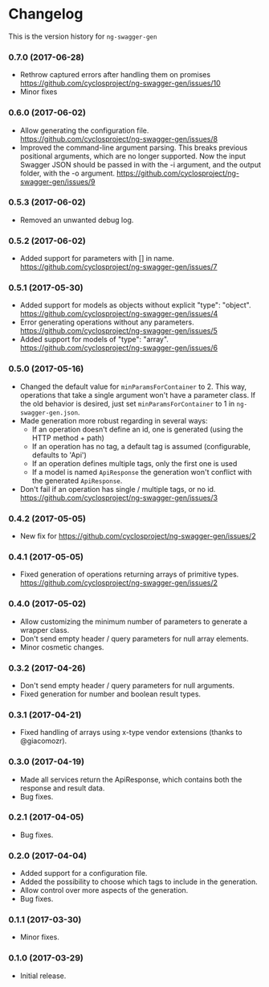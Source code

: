 # Changelog
This is the version history for `ng-swagger-gen`

### 0.7.0 (2017-06-28)
- Rethrow captured errors after handling them on promises
  https://github.com/cyclosproject/ng-swagger-gen/issues/10
- Minor fixes

### 0.6.0 (2017-06-02)
- Allow generating the configuration file.
  https://github.com/cyclosproject/ng-swagger-gen/issues/8
- Improved the command-line argument parsing. This breaks previous positional
  arguments, which are no longer supported. Now the input Swagger JSON should be
  passed in with the -i argument, and the output folder, with the -o argument.
  https://github.com/cyclosproject/ng-swagger-gen/issues/9

### 0.5.3 (2017-06-02)
- Removed an unwanted debug log.

### 0.5.2 (2017-06-02)
- Added support for parameters with [] in name.
  https://github.com/cyclosproject/ng-swagger-gen/issues/7

### 0.5.1 (2017-05-30)
- Added support for models as objects without explicit "type": "object".
  https://github.com/cyclosproject/ng-swagger-gen/issues/4
- Error generating operations without any parameters.
  https://github.com/cyclosproject/ng-swagger-gen/issues/5
- Added support for models of "type": "array".
  https://github.com/cyclosproject/ng-swagger-gen/issues/6

### 0.5.0 (2017-05-16)
- Changed the default value for `minParamsForContainer` to 2. This way,
  operations that take a single argument won't have a parameter class.
  If the old behavior is desired, just set `minParamsForContainer` to 1 in
  `ng-swagger-gen.json`.
- Made generation more robust regarding in several ways:
  - If an operation doesn't define an id, one is generated 
    (using the HTTP method + path)
  - If an operation has no tag, a default tag is assumed 
    (configurable, defaults to 'Api')
  - If an operation defines multiple tags, only the first one is used
  - If a model is named `ApiResponse` the generation won't conflict with the
    generated `ApiResponse`.
- Don't fail if an operation has single / multiple tags, or no id.
  https://github.com/cyclosproject/ng-swagger-gen/issues/3

### 0.4.2 (2017-05-05)
- New fix for https://github.com/cyclosproject/ng-swagger-gen/issues/2

### 0.4.1 (2017-05-05)
- Fixed generation of operations returning arrays of primitive types.
  https://github.com/cyclosproject/ng-swagger-gen/issues/2

### 0.4.0 (2017-05-02)
- Allow customizing the minimum number of parameters to generate a wrapper class.
- Don't send empty header / query parameters for null array elements.
- Minor cosmetic changes.

### 0.3.2 (2017-04-26)
- Don't send empty header / query parameters for null arguments.
- Fixed generation for number and boolean result types.

### 0.3.1 (2017-04-21)
- Fixed handling of arrays using x-type vendor extensions (thanks to @giacomozr).

### 0.3.0 (2017-04-19)
- Made all services return the ApiResponse, which contains both the
  response and result data.
- Bug fixes.

### 0.2.1 (2017-04-05)
- Bug fixes.

### 0.2.0 (2017-04-04)
- Added support for a configuration file.
- Added the possibility to choose which tags to include in the generation.
- Allow control over more aspects of the generation.
- Bug fixes.

### 0.1.1 (2017-03-30)
- Minor fixes.

### 0.1.0 (2017-03-29)
- Initial release.